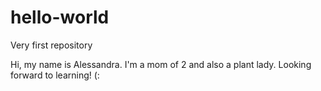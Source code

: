 # hello-world
Very first repository

Hi, my name is Alessandra. I'm a mom of 2 and also a plant lady. Looking forward to learning! (:
